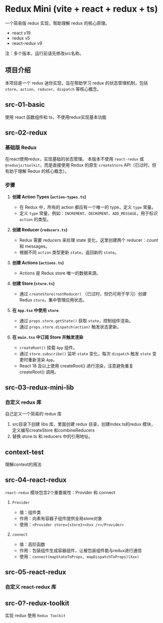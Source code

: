# Redux Mini (vite + react + redux + ts)

一个简易版 redux 实现，帮助理解 redux 的核心原理。
- react v19
- redux v5
- react-redux v9

注：多个版本，运行前请先修改src名称。

## 项目介绍

本项目是一个 redux 迷你实现，旨在帮助学习 redux 的状态管理机制，包括 `store`、`action`、`reducer`、`dispatch` 等核心概念。


## src-01-basic

使用 react 函数组件和 ts，不使用redux实现基本功能


## src-02-redux 
### 基础版 Redux

在react使用redux，实现基础的状态管理。
本版本不使用 `react-redux` 或 `@reduxjs/toolkit`，而是直接使用 Redux 的原生 `createStore` API（已过时，但有助于理解 Redux 的核心概念）。

### **步骤**

1. **创建 Action Types (`action-types.ts`)**  
   - 在 Redux 中，所有的 action 都应有一个唯一的 type，定义 `type` 常量。
   - 定义 `type` 常量，例如：`INCREMENT`、`DECREMENT`、`ADD_MESSAGE`，用于标识 `action` 的类型。

2. **创建 Reducer (`reducers.ts`)**
    - Redux 需要 reducers 来处理 state 变化，这里创建两个 reducer：count 和 messages。
    - 根据不同 `action` 类型更新 `state`，返回新的 `state`。

3. **创建 Actions (`actions.ts`)**
    - Actions 是 Redux store 唯一的数据来源。

4. **创建 Store (`store.ts`)**
    - 通过 `createStore(rootReducer)` （已过时，但仍可用于学习）创建 Redux `store`，集中管理应用状态。

5. **在 `App.tsx` 中使用 `store`**
    - 通过 `props.store.getState()` 获取 `state`，控制组件渲染。
    - 通过 `props.store.dispatch(action)` 触发状态更新。

6. **在 `main.tsx` 中订阅 Store 并触发渲染**
    - `createRoot()` 挂载 `App` 组件。
    - 通过 `store.subscribe()` 监听 `state` 变化，每次 `dispatch` 触发 `state` 变更时重新渲染 `App`。
    - React 18 及以上使用 createRoot() 进行渲染，注意避免重复 createRoot() 调用。


## src-03-redux-mini-lib

### 自定义 redux 库
自己定义一个简易的 redux 库
1. src目录下创建 libs 库，里面创建 redux 目录，创建index.ts的redux 模块，定义编写createStore 和combineReducers
2. 替换 store.ts 和 reducers 中的引用地址。

## context-test
理解context的用法

## src-04-react-redux

`react-redux` 模块包含2个重要属性：Provider 和 connect
1. `Provider`
   - 值：组件类
   - 作用：向素有容器子组件提供全局store对象
   - 使用：`<Provider store={store}><Xxx /></Provider>`

2. `connect`
   - 值：高阶函数
   - 作用：包装组件生成容器组件，让被包装组件能与redux进行通信
   - 使用：`connect(mapStateToProps, mapDispatchToProps)(Xxx)`

## src-05-react-redux
### 自定义 react-redux 库


## src-0?-redux-toolkit
实现 redux
使用 `Redux Toolkit`
